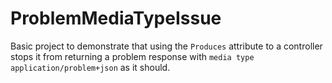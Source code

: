 # ProblemMediaTypeIssue

Basic project to demonstrate that using the `Produces` attribute to a controller stops it from returning a problem response with `media type` `application/problem+json` as it should.
